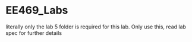 # EE469_Labs
literally only the lab 5 folder is required for this lab. Only use this, read lab spec for further details
